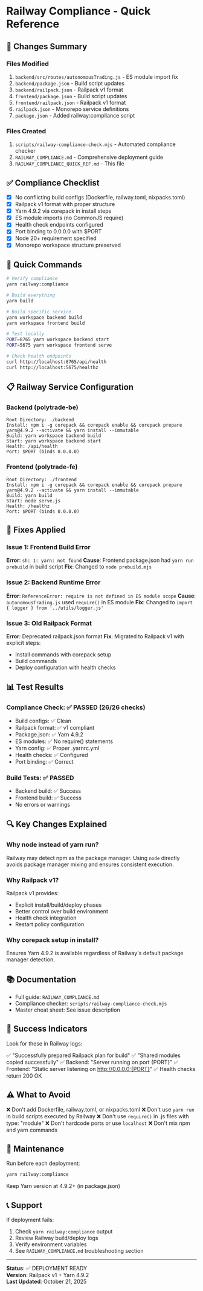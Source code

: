 # Railway Compliance - Quick Reference

## 🚀 Changes Summary

### Files Modified
1. `backend/src/routes/autonomousTrading.js` - ES module import fix
2. `backend/package.json` - Build script updates
3. `backend/railpack.json` - Railpack v1 format
4. `frontend/package.json` - Build script updates
5. `frontend/railpack.json` - Railpack v1 format
6. `railpack.json` - Monorepo service definitions
7. `package.json` - Added railway:compliance script

### Files Created
1. `scripts/railway-compliance-check.mjs` - Automated compliance checker
2. `RAILWAY_COMPLIANCE.md` - Comprehensive deployment guide
3. `RAILWAY_COMPLIANCE_QUICK_REF.md` - This file

## ✅ Compliance Checklist

- [x] No conflicting build configs (Dockerfile, railway.toml, nixpacks.toml)
- [x] Railpack v1 format with proper structure
- [x] Yarn 4.9.2 via corepack in install steps
- [x] ES module imports (no CommonJS require)
- [x] Health check endpoints configured
- [x] Port binding to 0.0.0.0 with $PORT
- [x] Node 20+ requirement specified
- [x] Monorepo workspace structure preserved

## 🔧 Quick Commands

```bash
# Verify compliance
yarn railway:compliance

# Build everything
yarn build

# Build specific service
yarn workspace backend build
yarn workspace frontend build

# Test locally
PORT=8765 yarn workspace backend start
PORT=5675 yarn workspace frontend serve

# Check health endpoints
curl http://localhost:8765/api/health
curl http://localhost:5675/healthz
```

## 📋 Railway Service Configuration

### Backend (polytrade-be)
```
Root Directory: ./backend
Install: npm i -g corepack && corepack enable && corepack prepare yarn@4.9.2 --activate && yarn install --immutable
Build: yarn workspace backend build
Start: yarn workspace backend start
Health: /api/health
Port: $PORT (binds 0.0.0.0)
```

### Frontend (polytrade-fe)
```
Root Directory: ./frontend
Install: npm i -g corepack && corepack enable && corepack prepare yarn@4.9.2 --activate && yarn install --immutable
Build: yarn build
Start: node serve.js
Health: /healthz
Port: $PORT (binds 0.0.0.0)
```

## 🐛 Fixes Applied

### Issue 1: Frontend Build Error
**Error**: `sh: 1: yarn: not found`
**Cause**: Frontend package.json had `yarn run prebuild` in build script
**Fix**: Changed to `node prebuild.mjs`

### Issue 2: Backend Runtime Error
**Error**: `ReferenceError: require is not defined in ES module scope`
**Cause**: `autonomousTrading.js` used `require()` in ES module
**Fix**: Changed to `import { logger } from '../utils/logger.js'`

### Issue 3: Old Railpack Format
**Error**: Deprecated railpack.json format
**Fix**: Migrated to Railpack v1 with explicit steps:
- Install commands with corepack setup
- Build commands
- Deploy configuration with health checks

## 📊 Test Results

### Compliance Check: ✅ PASSED (26/26 checks)
- Build configs: ✅ Clean
- Railpack format: ✅ v1 compliant
- Package.json: ✅ Yarn 4.9.2
- ES modules: ✅ No require() statements
- Yarn config: ✅ Proper .yarnrc.yml
- Health checks: ✅ Configured
- Port binding: ✅ Correct

### Build Tests: ✅ PASSED
- Backend build: ✅ Success
- Frontend build: ✅ Success
- No errors or warnings

## 🔍 Key Changes Explained

### Why node instead of yarn run?
Railway may detect npm as the package manager. Using `node` directly avoids package manager mixing and ensures consistent execution.

### Why Railpack v1?
Railpack v1 provides:
- Explicit install/build/deploy phases
- Better control over build environment
- Health check integration
- Restart policy configuration

### Why corepack setup in install?
Ensures Yarn 4.9.2 is available regardless of Railway's default package manager detection.

## 📚 Documentation

- Full guide: `RAILWAY_COMPLIANCE.md`
- Compliance checker: `scripts/railway-compliance-check.mjs`
- Master cheat sheet: See issue description

## 🎯 Success Indicators

Look for these in Railway logs:

✅ "Successfully prepared Railpack plan for build"
✅ "Shared modules copied successfully"
✅ Backend: "Server running on port {PORT}"
✅ Frontend: "Static server listening on http://0.0.0.0:{PORT}"
✅ Health checks return 200 OK

## ⚠️ What to Avoid

❌ Don't add Dockerfile, railway.toml, or nixpacks.toml
❌ Don't use `yarn run` in build scripts executed by Railway
❌ Don't use `require()` in .js files with type: "module"
❌ Don't hardcode ports or use `localhost`
❌ Don't mix npm and yarn commands

## 🔄 Maintenance

Run before each deployment:
```bash
yarn railway:compliance
```

Keep Yarn version at 4.9.2+ (in package.json)

## 📞 Support

If deployment fails:
1. Check `yarn railway:compliance` output
2. Review Railway build/deploy logs
3. Verify environment variables
4. See `RAILWAY_COMPLIANCE.md` troubleshooting section

---

**Status**: ✅ DEPLOYMENT READY  
**Version**: Railpack v1 + Yarn 4.9.2  
**Last Updated**: October 21, 2025

